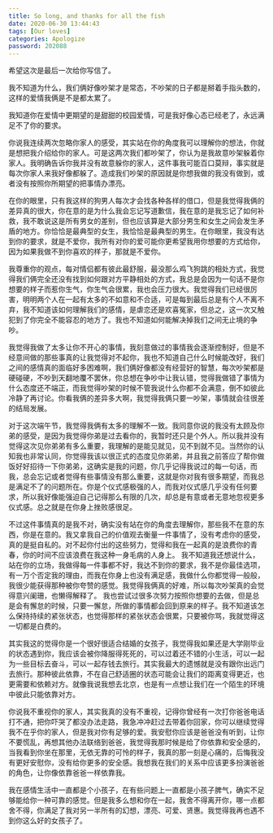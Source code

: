 ```yaml
---
title: So long, and thanks for all the fish
date: 2020-06-30 13:44:43
tags: [Our loves]
categories: Apologize
password: 202088
---
```

希望这次是最后一次给你写信了。

我不知道为什么，我们俩好像吵架才是常态，不吵架的日子都是掰着手指头数的，这样的爱情我俩是不是都太累了。

我知道你在爱情中更期望的是甜甜的校园爱情，可是我好像心态已经老了，永远满足不了你的要求。

你说我连续两次忽略你家人的感受，其实站在你的角度我可以理解你的想法，你就是想把我介绍给你的家人。可是这两次我们都吵架了，你认为是我故意吵架躲着你家人。我明确告诉你我并没有故意躲你的家人，这件事我可能百口莫辩，事实就是每次你家人来我好像都躲了。造成我们吵架的原因就是你想我做的我没有做到，或者没有按照你所期望的把事情办漂亮。

在你的眼里，只有我这样的狗男人每次才会找各种各样的借口，但是我觉得我俩的差异真的很大，你在意的是为什么我会忘记写道歉信，我在意的是我忘记了如何补救，我不敢说这是所有男女的差别，但也应该算是大部分男生和女生之间会发生矛盾的地方。你恰恰是最典型的女生，我恰恰是最典型的男生。在你眼里，我没有达到你的要求，就是不爱你，我所有对你的爱可能你更希望我用你想要的方式给你，因为如果我做不到你喜欢的样子，那就是不爱你。

我尊重你的观点，每对情侣都有彼此最舒服，最没那么鸡飞狗跳的相处方式，我觉得我们俩完全还没有找到如何跟对方平静相处的方式，我总是会因为一句话不是你想要的样子而惹你生气，你生气会很累，我也会压力很大。我觉得我们已经很厉害，明明两个人在一起有太多的不如意和不合适，可是每到最后总是有个人不离不弃，我不知道该如何理解我们的感情，是虐恋还是欢喜冤家，但总之，这一次又触犯到了你完全不能容忍的地方了。我也不知道如何能解决掉我们之间无止境的争吵。

我觉得我做了太多让你不开心的事情，我刻意做过的事情我会逐渐控制好，但是不经意间做的那些事真的让我觉得对不起你，我也不知道自己什么时候能改好，我们之间的感情真的面临好多困难啊，我们俩好像都没有经营好的智慧，每次吵架都是硬碰硬，不吵到天翻地覆不罢休，你总想在争吵中让我认错，觉得我做错了事情为什么态度还不端正，而我觉得吵架的时候不管我说什么你都不会满意，倒不如彼此冷静了再讨论。你看我俩的差异多大啊，我觉得我俩只要一吵架，事情就会往很差的结局发展。

对于这次端午节，我觉得我俩有太多的理解不一致。我同意你说的我没有太顾及你弟的感受，是因为我觉得你弟是过去看你的，我暂时还只是个外人。所以我并没有觉得这次见你弟弟有多么重要，我理解的是能见就见，见不到就不见。当然你的认知我也非常认同，你觉得我该以很正式的态度见你弟弟，并且我之前答应了帮你做饭好好招待一下你弟弟，这确实是我的问题，你几乎记得我说过的每一句话，而我，总会忘记或者觉得有些事情没有那么重要，这就是你对我有很多期望，而我总是满足不了的问题所在。你是个仪式感极强的人，而我对仪式感几乎没有任何要求，所以我好像能强迫自己记得那么有限的几次，却总是有意或者无意地忽视更多仪式感。总之就是在你身上挫败感很足。

不过这件事情真的是我不对，确实没有站在你的角度去理解你，那些我不在意的东西，你是在意的。我又拿我自己的价值观去衡量一件事情了，没有考虑你的感受，真的是挺自私的。对不起你付出的这些努力，觉得和我在一起真的是浪费你的青春，你的时间不应该浪费在我这种一身毛病的人身上。
我不知道我还想说什么，站在你的立场，我做得每一件事都不好，我达不到你的要求，我不是你最佳选项，有一万个否定我的理由，而我在你身上也没有满足感，我做什么你都觉得一般般，我很少能获得那种被你夸赞的感觉。我觉得我俩真的好难，所以每次吵架真的会觉得意兴阑珊，也懒得解释了。
我也尝试过很多次努力按照你想要的去做，但是总是会有懈怠的时候，只要一懈怠，所做的事情都会回到原来的样子。我不知道该怎么保持持续的紧张状态，也觉得那样的紧张状态会很累，只要被你骂，我就觉得这一切都是白费的。

其实我这的觉得你是一个很好很适合结婚的女孩子，我觉得我如果还是大学刚毕业的状态遇到你，我应该会被你降服得死死的，可以过着还不错的小生活，可以一起为一些目标去奋斗，可以一起存钱去旅行。其实我最大的遗憾就是没有跟你出远门去旅行。那种彼此依靠，不在自己舒适圈的状态可能会让我们的距离变得更近，也更需要和依赖对方。就像我说我想去北京，也是有一点想让我们在一个陌生的环境中彼此只能依靠对方。

你说我不重视你的家人，其实我真的没有不重视，记得你曾经有一次打你爸爸电话打不通，把你吓哭了都没办法走路，我急冲冲赶过去带着你回家，你可以继续觉得我不在乎你的家人，但是我对你有足够的爱。我安慰你应该是爸爸没有听到，让你不要慌乱，再想其他办法联络到爸爸，我觉得我那时候是给了你依靠和安全感的，当我看到你坐在那里，无依无靠的可怜的样子，我真的那一刻是心痛的，后悔我没有更好安慰你，没有给你更多的安全感。我想我在我们的关系中应该更多扮演爸爸的角色，让你像依靠爸爸一样依靠我。

我在感情生活中一直都是个小孩子，在有些问题上一直都是小孩子脾气，确实不足够能给你一种可靠的感觉。但是我多么想和你在一起，我舍不得离开你，哪一点都舍不得，你满足了我对另一半所有的幻想，漂亮、可爱、贤惠。我觉得我再也遇不到你这么好的女孩子了。
